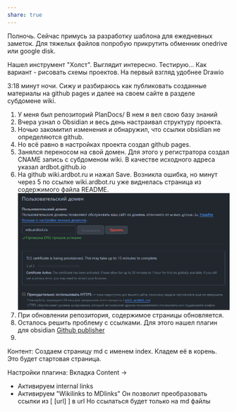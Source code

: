 ```yaml
---
share: true
---
```


Полночь. Сейчас примусь за разработку шаблона для ежедневных заметок.
Для тяжелых файлов попробую прикрутить обменник onedrive или google disk.

Нашел инструмент "Холст". Выглядит интересно. Тестирую...
Как вариант - рисовать схемы проектов. На первый взгляд удобнее Drawio

3:18 минут ночи. Сижу и разбираюсь как публиковать созданные материалы на github pages  и далее на своем сайте в разделе субдомене wiki.

1. У меня был репозиторий PlanDocs/ В нем я вел свою базу знаний
2. Вчера узнал о Obsidian и весь день настраивал структуру проекта.
3. Ночью закомитил изменения и обнаружил, что ссылки obsidian не определяются github. 
4. Но всё равно в настройках проекта создал github pages.
5. Занялся переносом на свой домен. Для этого у регистратора создал CNAME запись с субдоменом wiki. В качестве исходного адреса указал ardbot.github.io
6. На github wiki.ardbot.ru и нажал Save. Возникла ошибка, но минут через 5 по ссылке wiki.ardbot.ru уже виднелась страница из содержимого файла README.
![Pasted image 20240106040634](periodic/daily/files/Pasted%20image%2020240106040634.png)
7. При обновлении репозитория, содержимое страницы обновляется.
8. Осталось решить проблему с ссылками. Для этого нашел плагин для obsidian  [Github publisher](projects/soft/Github%20publisher.md)
9. 

Контент:
Создаем страницу md с именем index. Кладем её в корень. Это будет стартовая страница.

Настройки плагина:
Вкладка Content -> 
* Активируем internal links
* Активируем "Wikilinks to MDlinks"
Он позволит преобразовать ссылки из [ [url] ] в url
Но ссылаться будет только на md файлы


